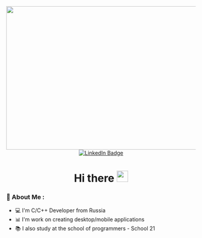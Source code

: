 <div id="header" align="center">
  <img src="https://media.giphy.com/media/L1R1tvI9svkIWwpVYr/giphy.gif" width="680" height="382"/>
</div>
<div id="badges" align="center">
  <a href="https://www.linkedin.com/in/anastasiya-petritskaia-2ab485aa/">
    <img src="https://img.shields.io/badge/LinkedIn-blue?style=for-the-badge&logo=linkedin&logoColor=white" alt="LinkedIn Badge"/>
  </a>
</div>
<h1 align="center">
  Hi there
  <img src="https://media.giphy.com/media/hvRJCLFzcasrR4ia7z/giphy.gif" width="30px"/>
</h1>

### :information_desk_person: About Me :
- :computer: I'm C/C++ Developer from Russia
- :bar_chart: I'm work on creating desktop/mobile applications
- :books: I also study at the school of programmers - School 21

